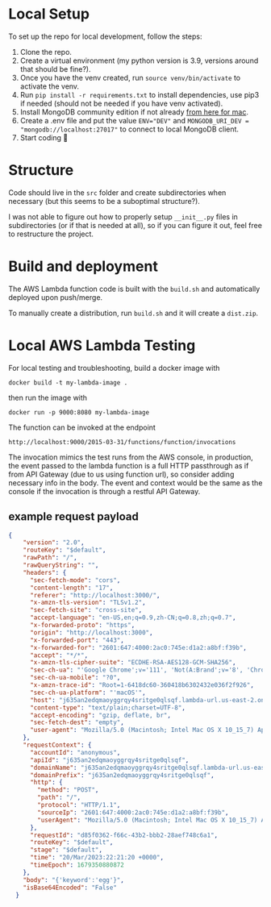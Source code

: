 # Local Setup

To set up the repo for local development, follow the steps:

1. Clone the repo.
2. Create a virtual environment (my python version is 3.9, versions around that should be fine?).
3. Once you have the venv created, run `source venv/bin/activate` to activate the venv.
4. Run `pip install -r requirements.txt` to install dependencies, use pip3 if needed (should not be needed if you have
   venv activated).
5. Install MongoDB community edition if not
   already [from here for mac](https://www.mongodb.com/docs/manual/tutorial/install-mongodb-on-os-x/
   ).
6. Create a .env file and put the value `ENV="DEV"` and `MONGODB_URI_DEV = "mongodb://localhost:27017"` to connect to
   local MongoDB client.
7. Start coding 🚀

# Structure

Code should live in the `src` folder and create subdirectories when necessary (but this seems to be a suboptimal
structure?).

I was not able to figure out how to properly setup `__init__.py` files in subdirectories (or if that is needed at all),
so if you can figure it out, feel free to restructure the project.

# Build and deployment

The AWS Lambda function code is built with the `build.sh` and automatically deployed upon push/merge.

To manually create a distribution, run `build.sh` and it will create a `dist.zip`.

# Local AWS Lambda Testing

For local testing and troubleshooting, build a docker image with

`docker build -t my-lambda-image .`

then run the image with

`docker run -p 9000:8080 my-lambda-image`

The function can be invoked at the endpoint

`http://localhost:9000/2015-03-31/functions/function/invocations`

The invocation mimics the test runs from the AWS console, in production, the event passed to the lambda function is a
full HTTP passthrough as if from API Gateway (due to us using function url), so consider adding necessary info in the
body. The event and context would be the same as the console if the invocation is through a restful API Gateway.

## example request payload

```json
{
    "version": "2.0",
    "routeKey": "$default",
    "rawPath": "/",
    "rawQueryString": "",
    "headers": {
      "sec-fetch-mode": "cors",
      "content-length": "17",
      "referer": "http://localhost:3000/",
      "x-amzn-tls-version": "TLSv1.2",
      "sec-fetch-site": "cross-site",
      "accept-language": "en-US,en;q=0.9,zh-CN;q=0.8,zh;q=0.7",
      "x-forwarded-proto": "https",
      "origin": "http://localhost:3000",
      "x-forwarded-port": "443",
      "x-forwarded-for": "2601:647:4000:2ac0:745e:d1a2:a8bf:f39b",
      "accept": "*/*",
      "x-amzn-tls-cipher-suite": "ECDHE-RSA-AES128-GCM-SHA256",
      "sec-ch-ua": "'Google Chrome';v='111', 'Not(A:Brand';v='8', 'Chromium';v='111'",
      "sec-ch-ua-mobile": "?0",
      "x-amzn-trace-id": "Root=1-6418dc60-360418b6302432e036f2f926",
      "sec-ch-ua-platform": "'macOS'",
      "host": "j635an2edqmaoyggrqy4sritge0qlsqf.lambda-url.us-east-2.on.aws",
      "content-type": "text/plain;charset=UTF-8",
      "accept-encoding": "gzip, deflate, br",
      "sec-fetch-dest": "empty",
      "user-agent": "Mozilla/5.0 (Macintosh; Intel Mac OS X 10_15_7) AppleWebKit/537.36 (KHTML, like Gecko) Chrome/111.0.0.0 Safari/537.36"
    },
    "requestContext": {
      "accountId": "anonymous",
      "apiId": "j635an2edqmaoyggrqy4sritge0qlsqf",
      "domainName": "j635an2edqmaoyggrqy4sritge0qlsqf.lambda-url.us-east-2.on.aws",
      "domainPrefix": "j635an2edqmaoyggrqy4sritge0qlsqf",
      "http": {
        "method": "POST",
        "path": "/",
        "protocol": "HTTP/1.1",
        "sourceIp": "2601:647:4000:2ac0:745e:d1a2:a8bf:f39b",
        "userAgent": "Mozilla/5.0 (Macintosh; Intel Mac OS X 10_15_7) AppleWebKit/537.36 (KHTML, like Gecko) Chrome/111.0.0.0 Safari/537.36"
      },
      "requestId": "d85f0362-f66c-43b2-bbb2-28aef748c6a1",
      "routeKey": "$default",
      "stage": "$default",
      "time": "20/Mar/2023:22:21:20 +0000",
      "timeEpoch": 1679350880872
    },
    "body": "{'keyword':'egg'}",
    "isBase64Encoded": "False"
  }
  ```
  